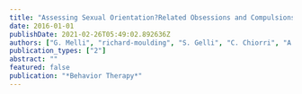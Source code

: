 ```yaml
---
title: "Assessing Sexual Orientation?Related Obsessions and Compulsions in Italian Heterosexual Individuals: Development and Validation of the Sexual Orientation Obsessive-Compulsive??"
date: 2016-01-01
publishDate: 2021-02-26T05:49:02.892636Z
authors: ["G. Melli", "richard-moulding", "S. Gelli", "C. Chiorri", "A. Pinto"]
publication_types: ["2"]
abstract: ""
featured: false
publication: "*Behavior Therapy*"
---
```


